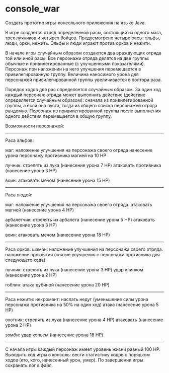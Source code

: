 # console_war
Создать прототип игры-консольного приложения на языке Java.

В игре создается отряд определенной расы, состоящий из одного мага, трех лучников и четырех бойцов.
Предусмотрено четыре расы: эльфы, люди, орки, нежить. Эльфы и люди играют против орков и нежити.

В начале игры случайным образом создаются два враждующих отряда той или иной расы.
Все персонажи отряда делятся на две группы: обычные и привилегированные (с улучшенными показателями).
Персонаж при наложении на него улучшения перемещается в привилегированную группу.
Величина наносимого урона для персонажей привилегированной группы увеличивается в полтора раза.

Порядок ходов для рас определяется случайным образом.
За один ход каждый персонаж отряда может выполнить действие (действие определяется случайным образом):
сначала из привилегированной группы, а если она пуста, тогда из общего списка персонажей отряда рандомно.
Персонаж из привилегированной группы после выполнения одного действия перемещается в общую группу.

Возможности персонажей:

- - - - - - -
Раса эльфов:

маг:
наложение улучшения на персонажа своего отряда
нанесение урона персонажу противника магией на 10 HP

лучник:
стрелять из лука (нанесение урона 7 HP)
атаковать противника (нанесение урона 3 HP)

воин:
атаковать мечом (нанесение урона 15 HP)

- - - - - - -
Раса людей:

маг:
наложение улучшения на персонажа своего отряда.
атаковать магией (нанесение урона 4 HP)

арбалетчик:
стрелять из арбалета (нанесение урона 5 HP)
атаковать (нанесение урона 3 HP)

воин:
атаковать мечом (нанесение урона 18 HP)

- - - - - - -
Раса орков:
шаман:
наложение улучшения на персонажа своего отряда.
наложение проклятия (снятие улучшения с персонажа противника для следующего хода)

лучник:
стрелять из лука (нанесение урона 3 HP)
удар клинком (нанесение урона 2 HP)

гоблин:
атака дубиной (нанесение урона 20 HP)

- - - - - - -
Раса нежити:
некромант:
наслать недуг (уменьшение силы урона персонажа противника на 50% на один ход)
атака (нанесение урона 5 HP)

охотник:
стрелять из лука (нанесение урона 4 HP)
атаковать (нанесение урона 2 HP)

зомби:
удар копьем (нанесение урона 18 HP)

- - - - - - -
С начала игры каждый персонаж имеет уровень жизни равный 100 HP.
Выводить ход игры в консоль: вести статистику ходов с порядком ходов (кто, кого, нанесенный урон, умер).
По завершении игры сохранять лог в файл.